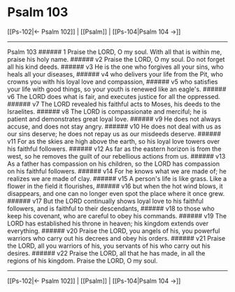 # Psalm 103

[[Ps-102|← Psalm 102]] | [[Psalm]] | [[Ps-104|Psalm 104 →]]
***

Psalm 103 ###### 1 Praise the LORD, O my soul. With all that is within me, praise his holy name. ###### v2 Praise the LORD, O my soul. Do not forget all his kind deeds. ###### v3 He is the one who forgives all your sins, who heals all your diseases, ###### v4 who delivers your life from the Pit, who crowns you with his loyal love and compassion, ###### v5 who satisfies your life with good things, so your youth is renewed like an eagle's. ###### v6 The LORD does what is fair, and executes justice for all the oppressed. ###### v7 The LORD revealed his faithful acts to Moses, his deeds to the Israelites. ###### v8 The LORD is compassionate and merciful; he is patient and demonstrates great loyal love. ###### v9 He does not always accuse, and does not stay angry. ###### v10 He does not deal with us as our sins deserve; he does not repay us as our misdeeds deserve. ###### v11 For as the skies are high above the earth, so his loyal love towers over his faithful followers. ###### v12 As far as the eastern horizon is from the west, so he removes the guilt of our rebellious actions from us. ###### v13 As a father has compassion on his children, so the LORD has compassion on his faithful followers. ###### v14 For he knows what we are made of; he realizes we are made of clay. ###### v15 A person's life is like grass. Like a flower in the field it flourishes, ###### v16 but when the hot wind blows, it disappears, and one can no longer even spot the place where it once grew. ###### v17 But the LORD continually shows loyal love to his faithful followers, and is faithful to their descendants, ###### v18 to those who keep his covenant, who are careful to obey his commands. ###### v19 The LORD has established his throne in heaven; his kingdom extends over everything. ###### v20 Praise the LORD, you angels of his, you powerful warriors who carry out his decrees and obey his orders. ###### v21 Praise the LORD, all you warriors of his, you servants of his who carry out his desires. ###### v22 Praise the LORD, all that he has made, in all the regions of his kingdom. Praise the LORD, O my soul.

***
[[Ps-102|← Psalm 102]] | [[Psalm]] | [[Ps-104|Psalm 104 →]]
